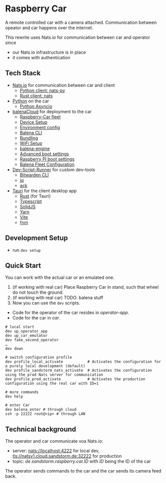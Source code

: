 # Raspberry Car

A remote controlled car with a camera attached. Communication between opeator and car happens over the internet.

This rewrite uses Nats.io for communication between car and operator since
* our Nats.io infrastructure is in place
* it comes with authentication

## Tech Stack

* [Nats.io](https://nats.io/) for communication between car and client
    * [Python client: nats-py](https://github.com/nats-io/nats.py)
    * [Rust client: nats](https://docs.rs/nats/latest/nats/)
* [Python](https://projects.raspberrypi.org/en/collections/python) on the car
    * [Python Asyncio](https://realpython.com/async-io-python/)
* [balenaCloud](https://docs.balena.io/learn/getting-started/raspberrypi3/python/) for deployment to the car
    * [Raspberry-Car fleet](https://dashboard.balena-cloud.com/fleets/2104400)
    * [Device Setup](https://docs.balena.io/learn/getting-started/raspberrypi3/python/)
    * [Environment config](https://docs.balena.io/learn/manage/variables/)
    * [Balena CLI](https://docs.balena.io/reference/balena-cli/)
    * [Bundling](https://docs.balena.io/learn/develop/dockerfile/)
    * [WiFi Setup](https://docs.balena.io/reference/OS/network/#wifi-setup)
    * [balena-engine](https://engine-docs.balena.io/getting-started)
    * [Advanced boot settings](https://docs.balena.io/reference/OS/advanced/#raspberry-pi)
    * [Raspberry PI boot settings](https://www.raspberrypi.com/documentation/computers/config_txt.html)
    * [Balena Fleet Configuration](https://dashboard.balena-cloud.com/fleets/2104400/config)
* [Dev-Script-Runner](https://github.com/sandstorm/dev-script-runner) for custom dev-tools
    * [Bitwarden CLI](https://bitwarden.com/help/cli/)
    * [jq](https://jqlang.github.io/jq/)
    * [ack](https://beyondgrep.com/)
* [Tauri](https://tauri.app/) for the client desktop app
    * [Rust](https://www.rust-lang.org/) (for Tauri)
    * [Typescript](https://www.typescriptlang.org/)
    * [SolidJS](https://www.solidjs.com/)
    * [Yarn](https://yarnpkg.com/)
    * [Vite](https://vitejs.dev/)
    * [fnm](https://github.com/Schniz/fnm)

## Development Setup

* run `dev setup`

## Quick Start

You can work with the actual car or an emulated one.

1. (if working with real car) Place Raspberry Car in stand, such that wheel do not touch the ground.
2. (if working with real car) TODO: balena stuff
3. Now you can use the `dev` scripts.

* Code for the operator of the car resides in _operator-app_.
* Code for the car in _car_.

```shell
# local start
dev up_operator_app
dev up_car_emulator
dev fake_second_operator
…
dev down

# switch configuration profile
dev profile_local_activate           # Activates the configuration for a purely local development (default)
dev profile_sandstorm_nats_activate  # Activates the configuration using the prod Nats server for communication
dev profile_prod_activate            # Activates the production configuration using the real car with ID=1

# more commands
dev help

# enter Car
dev balena_enter # through cloud
ssh -p 22222 root@<ip> # through LAN
```

## Technical background

The operator and car communicate voa Nats.io:
* server: [nats://localhost:4222]() for local dev, [tls://natsv1.cloud.sandstorm.de:32222]() for production
* topic: _de.sandstorm.raspberry.car.ID_ with _ID_ being the ID of the car

The operator sends commands to the car and the car sends its camera feed back.
